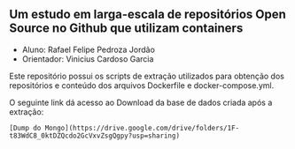 ## Um estudo em larga-escala de repositórios Open Source no Github que utilizam containers

 - Aluno: Rafael Felipe Pedroza Jordão
 - Orientador: Vinicius Cardoso Garcia

Este repositório possui os scripts de extração utilizados para obtenção dos repositórios e conteúdo dos arquivos Dockerfile e docker-compose.yml.

O seguinte link dá acesso ao Download da base de dados criada após a extração:

    [Dump do Mongo](https://drive.google.com/drive/folders/1F-t83WdC8_0ktDZQcdo2GcVxvZsgQgpy?usp=sharing)
